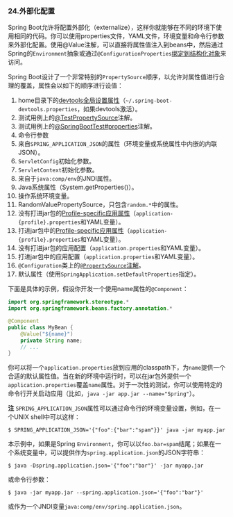 ### 24.外部化配置

Spring Boot允许将配置外部化（externalize），这样你就能够在不同的环境下使用相同的代码。你可以使用properties文件，YAML文件，环境变量和命令行参数来外部化配置。使用@Value注解，可以直接将属性值注入到beans中，然后通过Spring的`Environment`抽象或通过`@ConfigurationProperties`[绑定到结构化对象](https://docs.spring.io/spring-boot/docs/2.0.0.M5/reference/htmlsingle/#boot-features-external-config-typesafe-configuration-properties)来访问。

Spring Boot设计了一个非常特别的`PropertySource`顺序，以允许对属性值进行合理的覆盖，属性会以如下的顺序进行设值：

1. home目录下的[devtools全局设置属性](http://docs.spring.io/spring-boot/docs/2.0.0.M5/reference/htmlsingle/#using-boot-devtools-globalsettings)（`~/.spring-boot-devtools.properties`，如果devtools激活）。
2. 测试用例上的[@TestPropertySource](https://docs.spring.io/spring/docs/5.0.0.RELEASE/javadoc-api/org/springframework/test/context/TestPropertySource.html)注解。
3. 测试用例上的[@SpringBootTest#properties](http://docs.spring.io/spring-boot/docs/2.0.0.M5/api/spring-boot-test/src/main/java/org/springframework/boot/test/context/SpringBootTest.html)注解。
4. 命令行参数
5. 来自`SPRING_APPLICATION_JSON`的属性（环境变量或系统属性中内嵌的内联JSON）。
6. `ServletConfig`初始化参数。
7. `ServletContext`初始化参数。
8. 来自于`java:comp/env`的JNDI属性。
9. Java系统属性（System.getProperties()）。
10. 操作系统环境变量。
11. RandomValuePropertySource，只包含`random.*`中的属性。
12. 没有打进jar包的[Profile-specific应用属性](http://docs.spring.io/spring-boot/docs/2.0.0.M5/reference/htmlsingle/#boot-features-external-config-profile-specific-properties)（`application-{profile}.properties`和YAML变量）。
13. 打进jar包中的[Profile-specific应用属性](http://docs.spring.io/spring-boot/docs/2.0.0.M5/reference/htmlsingle/#boot-features-external-config-profile-specific-properties)（`application-{profile}.properties`和YAML变量）。
14. 没有打进jar包的应用配置（`application.properties`和YAML变量）。
15. 打进jar包中的应用配置（`application.properties`和YAML变量）。
16. `@Configuration`类上的[`@PropertySource`注解](https://docs.spring.io/spring/docs/5.0.0.RELEASE/javadoc-api/org/springframework/context/annotation/PropertySource.html)。
17. 默认属性（使用`SpringApplication.setDefaultProperties`指定）。

下面是具体的示例，假设你开发一个使用name属性的`@Component`：
```java
import org.springframework.stereotype.*
import org.springframework.beans.factory.annotation.*

@Component
public class MyBean {
    @Value("${name}")
    private String name;
    // ...
}
```
你可以将一个`application.properties`放到应用的classpath下，为`name`提供一个合适的默认属性值。当在新的环境中运行时，可以在jar包外提供一个`application.properties`覆盖`name`属性。对于一次性的测试，你可以使用特定的命令行开关启动应用（比如，`java -jar app.jar --name="Spring"`）。

**注** `SPRING_APPLICATION_JSON`属性可以通过命令行的环境变量设置，例如，在一个UNIX shell中可以这样：
```shell
$ SPRING_APPLICATION_JSON='{"foo":{"bar":"spam"}}' java -jar myapp.jar
```
本示例中，如果是Spring `Environment`，你可以以`foo.bar=spam`结尾；如果在一个系统变量中，可以提供作为`spring.application.json`的JSON字符串：
```shell
$ java -Dspring.application.json='{"foo":"bar"}' -jar myapp.jar
```
或命令行参数：
```shell
$ java -jar myapp.jar --spring.application.json='{"foo":"bar"}'
```
或作为一个JNDI变量`java:comp/env/spring.application.json`。
